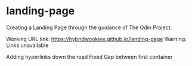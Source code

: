 # landing-page

Creating a Landing Page through the guidance of The Odin Project.

Working URL link: https://hybridwookiee.github.io/landing-page
Warning: Links unavailable

Adding hyperlinks down the road
Fixed Gap between first container